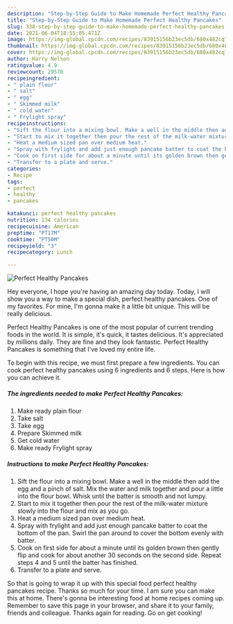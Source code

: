 ```yaml
---
description: "Step-by-Step Guide to Make Homemade Perfect Healthy Pancakes"
title: "Step-by-Step Guide to Make Homemade Perfect Healthy Pancakes"
slug: 338-step-by-step-guide-to-make-homemade-perfect-healthy-pancakes
date: 2021-06-04T18:55:05.471Z
image: https://img-global.cpcdn.com/recipes/83915156b23ec5db/680x482cq70/perfect-healthy-pancakes-recipe-main-photo.jpg
thumbnail: https://img-global.cpcdn.com/recipes/83915156b23ec5db/680x482cq70/perfect-healthy-pancakes-recipe-main-photo.jpg
cover: https://img-global.cpcdn.com/recipes/83915156b23ec5db/680x482cq70/perfect-healthy-pancakes-recipe-main-photo.jpg
author: Harry Nelson
ratingvalue: 4.9
reviewcount: 29570
recipeingredient:
- " plain flour"
- " salt"
- " egg"
- " Skimmed milk"
- " cold water"
- " Frylight spray"
recipeinstructions:
- "Sift the flour into a mixing bowl. Make a well in the middle then add the egg and a pinch of salt. Mix the water and milk together and pour a little into the flour bowl. Whisk until the batter is smooth and not lumpy."
- "Start to mix it together then pour the rest of the milk-water mixture slowly into the flour and mix as you go."
- "Heat a medium sized pan over medium heat."
- "Spray with frylight and add just enough pancake batter to coat the bottom of the pan. Swirl the pan around to cover the bottom evenly with batter."
- "Cook on first side for about a minute until its golden brown then gently flip and cook for about another 30 seconds on the second side. Repeat steps 4 and 5 until the batter has finished."
- "Transfer to a plate and serve."
categories:
- Recipe
tags:
- perfect
- healthy
- pancakes

katakunci: perfect healthy pancakes 
nutrition: 134 calories
recipecuisine: American
preptime: "PT17M"
cooktime: "PT50M"
recipeyield: "3"
recipecategory: Lunch

---
```



![Perfect Healthy Pancakes](https://img-global.cpcdn.com/recipes/83915156b23ec5db/680x482cq70/perfect-healthy-pancakes-recipe-main-photo.jpg)

Hey everyone, I hope you're having an amazing day today. Today, I will show you a way to make a special dish, perfect healthy pancakes. One of my favorites. For mine, I'm gonna make it a little bit unique. This will be really delicious.

Perfect Healthy Pancakes is one of the most popular of current trending foods in the world. It is simple, it's quick, it tastes delicious. It's appreciated by millions daily. They are fine and they look fantastic. Perfect Healthy Pancakes is something that I've loved my entire life.




To begin with this recipe, we must first prepare a few ingredients. You can cook perfect healthy pancakes using 6 ingredients and 6 steps. Here is how you can achieve it.

<!--inarticleads1-->

##### The ingredients needed to make Perfect Healthy Pancakes:

1. Make ready  plain flour
1. Take  salt
1. Take  egg
1. Prepare  Skimmed milk
1. Get  cold water
1. Make ready  Frylight spray




<!--inarticleads2-->

##### Instructions to make Perfect Healthy Pancakes:

1. Sift the flour into a mixing bowl. Make a well in the middle then add the egg and a pinch of salt. Mix the water and milk together and pour a little into the flour bowl. Whisk until the batter is smooth and not lumpy.
1. Start to mix it together then pour the rest of the milk-water mixture slowly into the flour and mix as you go.
1. Heat a medium sized pan over medium heat.
1. Spray with frylight and add just enough pancake batter to coat the bottom of the pan. Swirl the pan around to cover the bottom evenly with batter.
1. Cook on first side for about a minute until its golden brown then gently flip and cook for about another 30 seconds on the second side. Repeat steps 4 and 5 until the batter has finished.
1. Transfer to a plate and serve.




So that is going to wrap it up with this special food perfect healthy pancakes recipe. Thanks so much for your time. I am sure you can make this at home. There's gonna be interesting food at home recipes coming up. Remember to save this page in your browser, and share it to your family, friends and colleague. Thanks again for reading. Go on get cooking!
